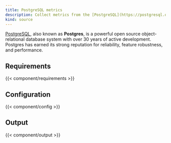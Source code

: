 ```yaml
---
title: PostgreSQL metrics
description: Collect metrics from the [PostgreSQL](https://postgresql.org) database
kind: source
---
```


[PostgreSQL], also known as **Postgres**, is a powerful open source object-relational database system with over 30 years of active development. Postgres has earned its strong reputation for reliability, feature robustness, and performance.

## Requirements

{{< component/requirements >}}

## Configuration

{{< component/config >}}

## Output

{{< component/output >}}

[postgresql]: https://postgresql.org
